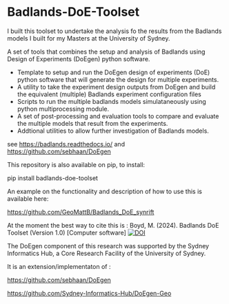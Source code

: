 # Badlands-DoE-Toolset
I built this toolset to undertake the analysis fo the results from the Badlands models I built for my Masters at the University of Sydney.

A set of tools that combines the setup and analysis of Badlands using Design of Experiments (DoEgen) python software.
* Template to setup and run the DoEgen design of experiments (DoE) python software that will generate the design for multiple experiments.
* A utility to take the experiment design outputs from DoEgen and build the equivalent (multiple) Badlands experiment configuration files
* Scripts to run the multiple badlands models simulataneously using python multiprocessing module.
* A set of post-processing and evaluation tools to compare and evaluate the multiple models that result from the experiments.
* Addtional utilities to allow further investigation of Badlands models.

see 
https://badlands.readthedocs.io/
and
https://github.com/sebhaan/DoEgen


This repository is also available on pip, to install:

pip install badlands-doe-toolset


An example on the functionality and description of how to use this is available here:

https://github.com/GeoMattB/Badlands_DoE_synrift

At the moment the best way to cite this is :  Boyd, M. (2024). Badlands DoE Toolset (Version 1.0) [Computer software] <a href="https://zenodo.org/doi/10.5281/zenodo.10892652"><img src="https://zenodo.org/badge/465976972.svg" alt="DOI"></a>


The DoEgen component of this research was supported by the Sydney Informatics Hub, a Core Research Facility of the University of Sydney.

It is an extension/implementaton of :

https://github.com/sebhaan/DoEgen

https://github.com/Sydney-Informatics-Hub/DoEgen-Geo
 
